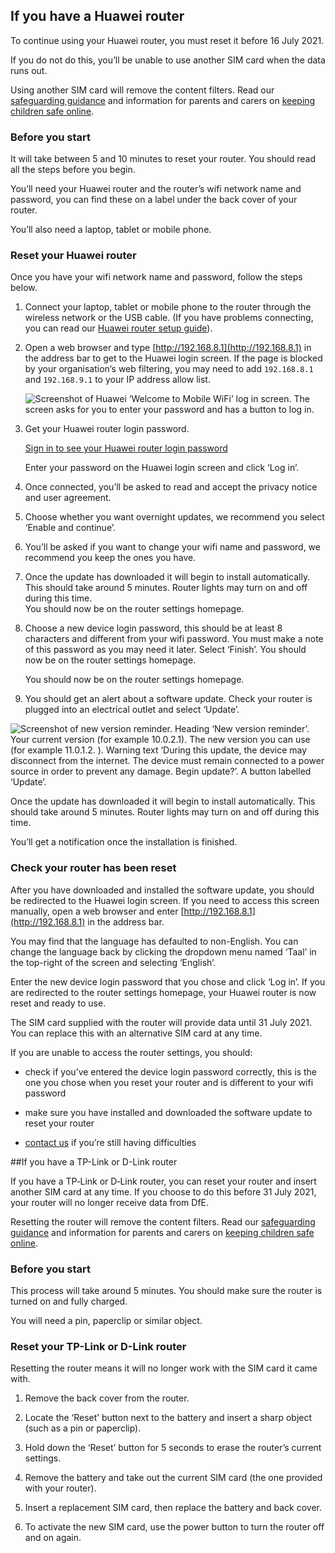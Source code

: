 ## If you have a Huawei router  

To continue using your Huawei router, you must reset it before <span class="app-no-wrap">16 July 2021</span>.

If you do not do this, you’ll be unable to use another SIM card when the data runs out.

Using another SIM card will remove the content filters. Read our [safeguarding guidance](/devices/safeguarding-for-device-users) and information for parents and carers on [keeping children safe online](https://www.gov.uk/government/publications/coronavirus-covid-19-keeping-children-safe-online/coronavirus-covid-19-support-for-parents-and-carers-to-keep-children-safe-online).

### Before you start

It will take between 5 and 10 minutes to reset your router. You should read all the steps before you begin.

You’ll need your Huawei router and the router’s wifi network name and password, you can find these on a label under the back cover of your router.

You’ll also need a laptop, tablet or mobile phone.

### Reset your Huawei router

Once you have your wifi network name and password, follow the steps below.

1. Connect your laptop, tablet or mobile phone to the router through the wireless network or the USB cable. (If you have problems connecting, you can read our [Huawei router setup guide](/devices/4g-user-guidance#setting-up-a-huawei-router)).

1. Open a web browser and type [http://192.168.8.1](http://192.168.8.1) in the address bar to get to the Huawei login screen. If the page is blocked by your organisation‘s web filtering, you may need to add `192.168.8.1` and `192.168.9.1` to your IP address allow list.

    ![Screenshot of Huawei ‘Welcome to Mobile WiFi’ log in screen. The screen asks for you to enter your password and has a button to log in.](/devices/huawei-router-log-in.png)

1. Get your Huawei router login password.

    <a href="/sign-in" class="govuk-link app-emphasis-link">
      Sign in to see your Huawei router login password
    </a>

    Enter your password on the Huawei login screen and click ‘Log in’.

1. Once connected, you’ll be asked to read and accept the privacy notice and user agreement.

1. Choose whether you want overnight updates, we recommend you select ‘Enable and continue’.

1. You’ll be asked if you want to change your wifi name and password, we recommend you keep the ones you have.

1. Once the update has downloaded it will begin to install automatically. This should take around 5 minutes. Router lights may turn on and off during this time.  
   You should now be on the router settings homepage.

1. Choose a new device login password, this should be at least 8 characters and different from your wifi password. You must make a note of this password as you may need it later. Select ‘Finish’. You should now be on the router settings homepage.

   You should now be on the router settings homepage.

1. You should get an alert about a software update. Check your router is plugged into an electrical outlet and select ‘Update’.

  ![Screenshot of new version reminder. Heading ‘New version reminder’. Your current version (for example 10.0.2.1). The new version you can use (for example 11.0.1.2. ). Warning text ‘During this update, the device may disconnect from the internet. The device must remain connected to a power source in order to prevent any damage. Begin update?’. A button labelled ‘Update’.](/devices/huawei-update-version.png)

Once the update has downloaded it will begin to install automatically. This should take around 5 minutes. Router lights may turn on and off during this time.

You’ll get a notification once the installation is finished.

### Check your router has been reset

After you have downloaded and installed the software update, you should be redirected to the Huawei login screen. If you need to access this screen manually, open a web browser and enter [http://192.168.8.1](http://192.168.8.1) in the address bar.

<div class="govuk-inset-text">
  You may find that the language has defaulted to non-English. You can change the language back by clicking the dropdown menu named ‘Taal’ in the top-right of the screen and selecting ‘English’.
</div>

Enter the new device login password that you chose and click ‘Log in’. If you are redirected to the router settings homepage, your Huawei router is now reset and ready to use.

The SIM card supplied with the router will provide data until 31 July 2021. You can replace this with an alternative SIM card at any time.

If you are unable to access the router settings, you should:

- check if you’ve entered the device login password correctly, this is the one you chose when you reset your router and is different to your wifi password

- make sure you have installed and downloaded the software update to reset your router

- [contact us](/get-support) if you’re still having difficulties

##If you have a TP-Link or D-Link router 


If you have a TP&#8209;Link or D&#8209;Link router, you can reset your router and insert another SIM card at any time. If you choose to do this before <span class="app-no-wrap">31 July 2021</span>, your router will no longer receive data from DfE.

Resetting the router will remove the content filters. Read our [safeguarding guidance](devices/safeguarding-for-device-users) and information for parents and carers on [keeping children safe online](https://www.gov.uk/government/publications/coronavirus-covid-19-keeping-children-safe-online/coronavirus-covid-19-support-for-parents-and-carers-to-keep-children-safe-online).

### Before you start

This process will take around 5 minutes. You should make sure the router is turned on and fully charged.

You will need a pin, paperclip or similar object.

### Reset your TP-Link or D-Link router

Resetting the router means it will no longer work with the SIM card it came with. 

1. Remove the back cover from the router. 

1. Locate the ‘Reset’ button next to the battery and insert a sharp object (such as a pin or paperclip).

1. Hold down the ‘Reset’ button for 5 seconds to erase the router’s current settings.

1. Remove the battery and take out the current SIM card (the one provided with your router).

1. Insert a replacement SIM card, then replace the battery and back cover.

1. To activate the new SIM card, use the power button to turn the router off and on again.

